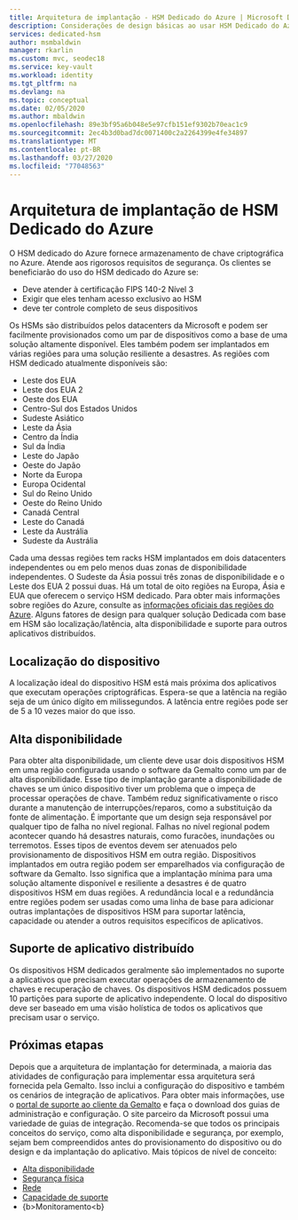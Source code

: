```yaml
---
title: Arquitetura de implantação - HSM Dedicado do Azure | Microsoft Docs
description: Considerações de design básicas ao usar HSM Dedicado do Azure como parte de uma arquitetura do aplicativo
services: dedicated-hsm
author: msmbaldwin
manager: rkarlin
ms.custom: mvc, seodec18
ms.service: key-vault
ms.workload: identity
ms.tgt_pltfrm: na
ms.devlang: na
ms.topic: conceptual
ms.date: 02/05/2020
ms.author: mbaldwin
ms.openlocfilehash: 89e3bf95a6b048e5e97cfb151ef9302b70eac1c9
ms.sourcegitcommit: 2ec4b3d0bad7dc0071400c2a2264399e4fe34897
ms.translationtype: MT
ms.contentlocale: pt-BR
ms.lasthandoff: 03/27/2020
ms.locfileid: "77048563"
---
```

# <a name="azure-dedicated-hsm-deployment-architecture"></a>Arquitetura de implantação de HSM Dedicado do Azure

O HSM dedicado do Azure fornece armazenamento de chave criptográfica no Azure. Atende aos rigorosos requisitos de segurança. Os clientes se beneficiarão do uso do HSM dedicado do Azure se:

* Deve atender à certificação FIPS 140-2 Nível 3
* Exigir que eles tenham acesso exclusivo ao HSM
* deve ter controle completo de seus dispositivos

Os HSMs são distribuídos pelos datacenters da Microsoft e podem ser facilmente provisionados como um par de dispositivos como a base de uma solução altamente disponível. Eles também podem ser implantados em várias regiões para uma solução resiliente a desastres. As regiões com HSM dedicado atualmente disponíveis são:

* Leste dos EUA
* Leste dos EUA 2
* Oeste dos EUA
* Centro-Sul dos Estados Unidos
* Sudeste Asiático
* Leste da Ásia
* Centro da Índia
* Sul da Índia
* Leste do Japão
* Oeste do Japão
* Norte da Europa
* Europa Ocidental
* Sul do Reino Unido
* Oeste do Reino Unido
* Canadá Central
* Leste do Canadá
* Leste da Austrália
* Sudeste da Austrália

Cada uma dessas regiões tem racks HSM implantados em dois datacenters independentes ou em pelo menos duas zonas de disponibilidade independentes. O Sudeste da Ásia possui três zonas de disponibilidade e o Leste dos EUA 2 possui duas. Há um total de oito regiões na Europa, Ásia e EUA que oferecem o serviço HSM dedicado. Para obter mais informações sobre regiões do Azure, consulte as [informações oficiais das regiões do Azure](https://azure.microsoft.com/global-infrastructure/regions/).
Alguns fatores de design para qualquer solução Dedicada com base em HSM são localização/latência, alta disponibilidade e suporte para outros aplicativos distribuídos.

## <a name="device-location"></a>Localização do dispositivo

A localização ideal do dispositivo HSM está mais próxima dos aplicativos que executam operações criptográficas. Espera-se que a latência na região seja de um único dígito em milissegundos. A latência entre regiões pode ser de 5 a 10 vezes maior do que isso.

## <a name="high-availability"></a>Alta disponibilidade

Para obter alta disponibilidade, um cliente deve usar dois dispositivos HSM em uma região configurada usando o software da Gemalto como um par de alta disponibilidade. Esse tipo de implantação garante a disponibilidade de chaves se um único dispositivo tiver um problema que o impeça de processar operações de chave. Também reduz significativamente o risco durante a manutenção de interrupções/reparos, como a substituição da fonte de alimentação. É importante que um design seja responsável por qualquer tipo de falha no nível regional. Falhas no nível regional podem acontecer quando há desastres naturais, como furacões, inundações ou terremotos. Esses tipos de eventos devem ser atenuados pelo provisionamento de dispositivos HSM em outra região. Dispositivos implantados em outra região podem ser emparelhados via configuração de software da Gemalto. Isso significa que a implantação mínima para uma solução altamente disponível e resiliente a desastres é de quatro dispositivos HSM em duas regiões. A redundância local e a redundância entre regiões podem ser usadas como uma linha de base para adicionar outras implantações de dispositivos HSM para suportar latência, capacidade ou atender a outros requisitos específicos de aplicativos.

## <a name="distributed-application-support"></a>Suporte de aplicativo distribuído

Os dispositivos HSM dedicados geralmente são implementados no suporte a aplicativos que precisam executar operações de armazenamento de chaves e recuperação de chaves. Os dispositivos HSM dedicados possuem 10 partições para suporte de aplicativo independente. O local do dispositivo deve ser baseado em uma visão holística de todos os aplicativos que precisam usar o serviço.

## <a name="next-steps"></a>Próximas etapas

Depois que a arquitetura de implantação for determinada, a maioria das atividades de configuração para implementar essa arquitetura será fornecida pela Gemalto. Isso inclui a configuração do dispositivo e também os cenários de integração de aplicativos. Para obter mais informações, use o [portal de suporte ao cliente da Gemalto](https://supportportal.gemalto.com/csm/) e faça o download dos guias de administração e configuração. O site parceiro da Microsoft possui uma variedade de guias de integração.
Recomenda-se que todos os principais conceitos do serviço, como alta disponibilidade e segurança, por exemplo, sejam bem compreendidos antes do provisionamento do dispositivo ou do design e da implantação do aplicativo.
Mais tópicos de nível de conceito:

* [Alta disponibilidade](high-availability.md)
* [Segurança física](physical-security.md)
* [Rede](networking.md)
* [Capacidade de suporte](supportability.md)
* <bpt i="1000001" x="1000001" type="formatting">{b&gt;</bpt>Monitoramento<ept i="1000001">&lt;b}</ept>

